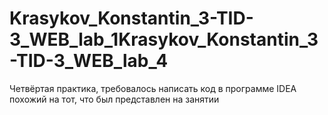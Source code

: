 # Krasykov_Konstantin_3-TID-3_WEB_lab_1Krasykov_Konstantin_3-TID-3_WEB_lab_4
Четвёртая практика, требовалось написать код в программе IDEA похожий на тот, что был представлен на занятии
